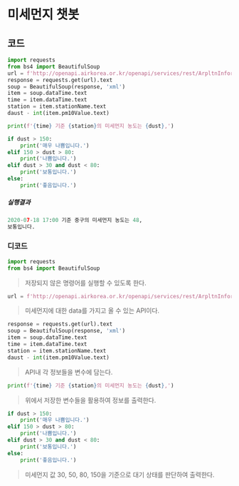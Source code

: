 # 미세먼지 챗봇

## 코드

```python
import requests
from bs4 import BeautifulSoup
url = f'http://openapi.airkorea.or.kr/openapi/services/rest/ArpltnInforInqireSvc/getCtprvnRltmMesureDnsty?serviceKey={key}&numOfRows=10&pageNo=1&sidoName=서울&ver=1.6'
response = requests.get(url).text
soup = BeautifulSoup(response, 'xml')
item = soup.dataTime.text
time = item.dataTime.text
station = item.stationName.text
daust - int(item.pm10Value.text)

print(f'{time} 기준 {station}의 미세먼지 농도는 {dust},')

if dust > 150:
    print('매우 나쁨입니다.')
elif 150 > dust > 80:
    print('나쁨입니다.')
elif dust > 30 and dust < 80:
    print('보통입니다.')
else:
    print('좋음입니다.')
```



##### 실행결과

```python
2020-07-18 17:00 기준 중구의 미세먼지 농도는 48,
보통입니다.
```



### 디코드

```python
import requests
from bs4 import BeautifulSoup
```

> 저장되지 않은 명령어를 실행할 수 있도록 한다.



```python
url = f'http://openapi.airkorea.or.kr/openapi/services/rest/ArpltnInforInqireSvc/getCtprvnRltmMesureDnsty?serviceKey={key}&numOfRows=10&pageNo=1&sidoName=서울&ver=1.6'
```

> 미세먼지에 대한 data를 가지고 올 수 있는 API이다.



```python
response = requests.get(url).text
soup = BeautifulSoup(response, 'xml')
item = soup.dataTime.text
time = item.dataTime.text
station = item.stationName.text
daust - int(item.pm10Value.text)
```

> API내 각 정보들을 변수에 담는다.



```python
print(f'{time} 기준 {station}의 미세먼지 농도는 {dust},')
```

> 위에서 저장한 변수들을 활용하여 정보를 출력한다.



```python
if dust > 150:
    print('매우 나쁨입니다.')
elif 150 > dust > 80:
    print('나쁨입니다.')
elif dust > 30 and dust < 80:
    print('보통입니다.')
else:
    print('좋음입니다.')
```

> 미세먼지 값 30, 50, 80, 150을 기준으로 대기 상태를 판단하여 출력한다.